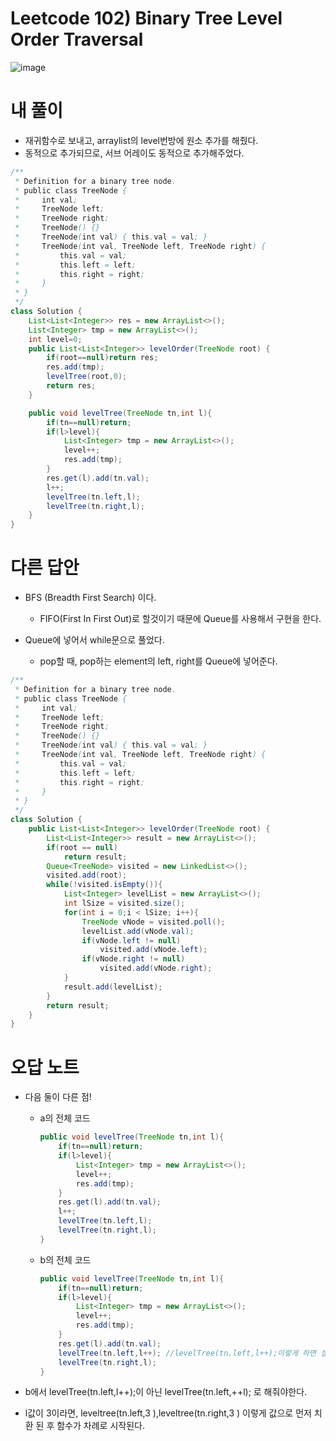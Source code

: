 # Leetcode 102) Binary Tree Level Order Traversal

![image](https://user-images.githubusercontent.com/37058233/124019534-0791fc00-d99e-11eb-817d-8ce84d503d3b.png)

# 내 풀이

- 재귀함수로 보내고, arraylist의 level번방에 원소 추가를 해줬다.
- 동적으로 추가되므로, 서브 어레이도 동적으로 추가해주었다.

```java
/**
 * Definition for a binary tree node.
 * public class TreeNode {
 *     int val;
 *     TreeNode left;
 *     TreeNode right;
 *     TreeNode() {}
 *     TreeNode(int val) { this.val = val; }
 *     TreeNode(int val, TreeNode left, TreeNode right) {
 *         this.val = val;
 *         this.left = left;
 *         this.right = right;
 *     }
 * }
 */
class Solution {
    List<List<Integer>> res = new ArrayList<>();
    List<Integer> tmp = new ArrayList<>();
    int level=0;
    public List<List<Integer>> levelOrder(TreeNode root) {
        if(root==null)return res;
        res.add(tmp);
        levelTree(root,0);        
        return res;
    }

    public void levelTree(TreeNode tn,int l){
        if(tn==null)return;
        if(l>level){
            List<Integer> tmp = new ArrayList<>();
            level++;
            res.add(tmp);
        }
        res.get(l).add(tn.val);
        l++; 
        levelTree(tn.left,l);
        levelTree(tn.right,l);
    }
}
```

#  다른 답안

- BFS (Breadth First Search) 이다.
  - FIFO(First In First Out)로 할것이기 때문에 Queue를 사용해서 구현을 한다.

- Queue에 넣어서 while문으로 풀었다.
  - pop할 때, pop하는 element의 left, right를 Queue에 넣어준다.

```java
/**
 * Definition for a binary tree node.
 * public class TreeNode {
 *     int val;
 *     TreeNode left;
 *     TreeNode right;
 *     TreeNode() {}
 *     TreeNode(int val) { this.val = val; }
 *     TreeNode(int val, TreeNode left, TreeNode right) {
 *         this.val = val;
 *         this.left = left;
 *         this.right = right;
 *     }
 * }
 */
class Solution {
    public List<List<Integer>> levelOrder(TreeNode root) {
        List<List<Integer>> result = new ArrayList<>();
        if(root == null)
            return result;
        Queue<TreeNode> visited = new LinkedList<>();
        visited.add(root);
        while(!visited.isEmpty()){
            List<Integer> levelList = new ArrayList<>();
            int lSize = visited.size();
            for(int i = 0;i < lSize; i++){
                TreeNode vNode = visited.poll();
                levelList.add(vNode.val);
                if(vNode.left != null)
                    visited.add(vNode.left);
                if(vNode.right != null)
                    visited.add(vNode.right);
            }
            result.add(levelList);
        }
        return result;
    }
}
```

# 오답 노트

- 다음 둘이 다른 점!

  - a의 전체 코드

    ```java
    public void levelTree(TreeNode tn,int l){
        if(tn==null)return;
        if(l>level){
            List<Integer> tmp = new ArrayList<>();
            level++;
            res.add(tmp);
        }
        res.get(l).add(tn.val);
        l++;
        levelTree(tn.left,l);
        levelTree(tn.right,l);
    }
    ```

  - b의 전체 코드

    ```java
    public void levelTree(TreeNode tn,int l){
        if(tn==null)return;
        if(l>level){
            List<Integer> tmp = new ArrayList<>();
            level++;
            res.add(tmp);
        }
        res.get(l).add(tn.val);
        levelTree(tn.left,l++); //levelTree(tn.left,l++);이렇게 하면 실행된 후에 l값이 커짐
        levelTree(tn.right,l);
    }
    ```

- b에서 levelTree(tn.left,l++);이 아닌  levelTree(tn.left,++l); 로 해줘야한다.

- l값이 3이라면, leveltree(tn.left,3 ),leveltree(tn.right,3 ) 이렇게 값으로 먼저 치환 된 후 함수가 차례로 시작된다.
